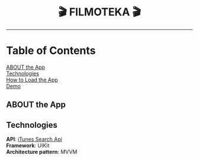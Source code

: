 <h1 align="center">
🎬 FILMOTEKA 🎬 
</h1> 

***

# Table of Contents
[ABOUT the App](#ABOUT-the-App) </br>
[Technologies](#Technologies) </br>
[How to Load the App](#How-to-Load-the-App) </br>
[Demo](#Demo)



## ABOUT the App

## Technologies
**API**: [iTunes Search Api](#https://performance-partners.apple.com/search-api)  </br>
**Framework**: UIKit  </br>
**Architecture pattern**: MVVM </br>











